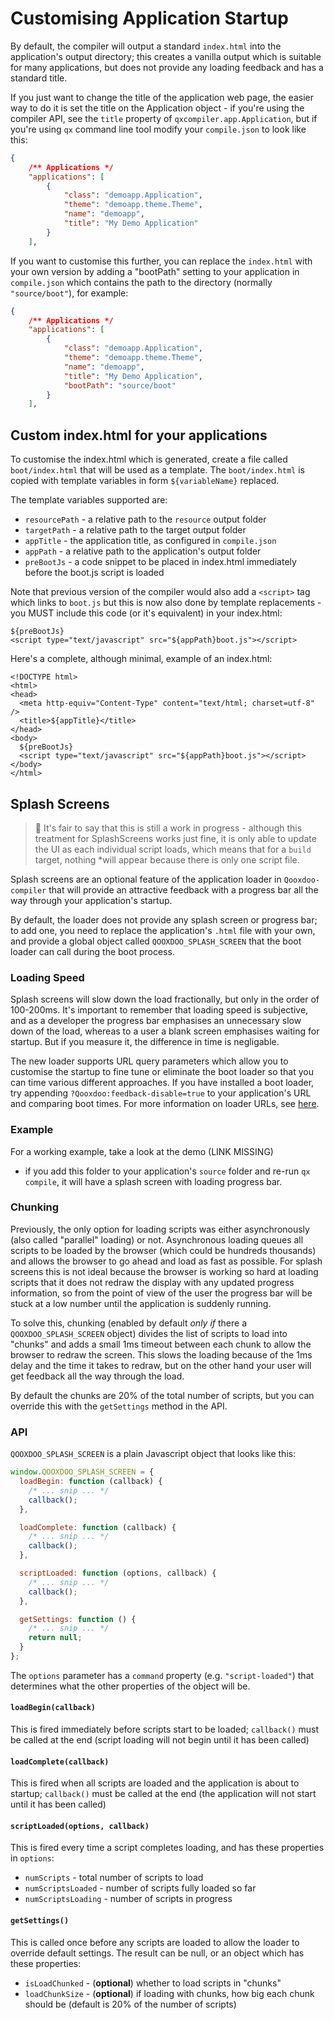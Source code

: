 # Customising Application Startup

By default, the compiler will output a standard `index.html` into the
application's output directory; this creates a vanilla output which is suitable
for many applications, but does not provide any loading feedback and has a
standard title.

If you just want to change the title of the application web page, the easier way
to do it is set the title on the Application object - if you're using the
compiler API, see the `title` property of `qxcompiler.app.Application`, but if
you're using `qx` command line tool modify your `compile.json` to look like
this:

```json
{
    /** Applications */
    "applications": [
        {
            "class": "demoapp.Application",
            "theme": "demoapp.theme.Theme",
            "name": "demoapp",
            "title": "My Demo Application"
        }
    ],
```

If you want to customise this further, you can replace the `index.html` with
your own version by adding a "bootPath" setting to your application in
`compile.json` which contains the path to the directory (normally
`"source/boot"`), for example:

```json
{
    /** Applications */
    "applications": [
        {
            "class": "demoapp.Application",
            "theme": "demoapp.theme.Theme",
            "name": "demoapp",
            "title": "My Demo Application",
            "bootPath": "source/boot"
        }
    ],
```

## Custom index.html for your applications

To customise the index.html which is generated, create a file called
`boot/index.html` that will be used as a template. The `boot/index.html` is
copied with template variables in form `${variableName}` replaced.

The template variables supported are:

- `resourcePath` - a relative path to the `resource` output folder
- `targetPath` - a relative path to the target output folder
- `appTitle` - the application title, as configured in `compile.json`
- `appPath` - a relative path to the application's output folder
- `preBootJs` - a code snippet to be placed in index.html immediately before the
  boot.js script is loaded

Note that previous version of the compiler would also add a `<script>` tag which
links to `boot.js` but this is now also done by template replacements - you MUST
include this code (or it's equivalent) in your index.html:

```
${preBootJs}
<script type="text/javascript" src="${appPath}boot.js"></script>
```

Here's a complete, although minimal, example of an index.html:

```
<!DOCTYPE html>
<html>
<head>
  <meta http-equiv="Content-Type" content="text/html; charset=utf-8" />
  <title>${appTitle}</title>
</head>
<body>
  ${preBootJs}
  <script type="text/javascript" src="${appPath}boot.js"></script>
</body>
</html>
```

## Splash Screens

> :memo: It's fair to say that this is still a work in progress - although this
treatment for SplashScreens works just fine, it is only able to update the UI
as each individual script loads, which means that for a `build` target,
nothing \*will appear because there is only one script file.

Splash screens are an optional feature of the application loader in
`Qooxdoo-compiler` that will provide an attractive feedback with a progress bar
all the way through your application's startup.

By default, the loader does not provide any splash screen or progress bar; to
add one, you need to replace the application's `.html` file with your own, and
provide a global object called `QOOXDOO_SPLASH_SCREEN` that the boot loader can
call during the boot process.

### Loading Speed

Splash screens will slow down the load fractionally, but only in the order of
100-200ms. It's important to remember that loading speed is subjective, and as a
developer the progress bar emphasises an unnecessary slow down of the load,
whereas to a user a blank screen emphasises waiting for startup. But if you
measure it, the difference in time is negligable.

The new loader supports URL query parameters which allow you to customise the
startup to fine tune or eliminate the boot loader so that you can time various
different approaches. If you have installed a boot loader, try appending
`?Qooxdoo:feedback-disable=true` to your application's URL and comparing boot
times. For more information on loader URLs, see [here](LoaderUrls.md).

### Example

For a working example, take a look at the demo (LINK MISSING)

- if you add this folder to your application's `source` folder and re-run
  `qx compile`, it will have a splash screen with loading progress bar.

### Chunking

Previously, the only option for loading scripts was either asynchronously (also
called "parallel" loading) or not. Asynchronous loading queues all scripts to be
loaded by the browser (which could be hundreds thousands) and allows the browser
to go ahead and load as fast as possible. For splash screens this is not ideal
because the browser is working so hard at loading scripts that it does not
redraw the display with any updated progress information, so from the point of
view of the user the progress bar will be stuck at a low number until the
application is suddenly running.

To solve this, chunking (enabled by default _only if_ there a
`QOOXDOO_SPLASH_SCREEN` object) divides the list of scripts to load into
"chunks" and adds a small 1ms timeout between each chunk to allow the browser to
redraw the screen. This slows the loading because of the 1ms delay and the time
it takes to redraw, but on the other hand your user will get feedback all the
way through the load.

By default the chunks are 20% of the total number of scripts, but you can
override this with the `getSettings` method in the API.

### API

`QOOXDOO_SPLASH_SCREEN` is a plain Javascript object that looks like this:

```javascript
window.QOOXDOO_SPLASH_SCREEN = {
  loadBegin: function (callback) {
    /* ... snip ... */
    callback();
  },

  loadComplete: function (callback) {
    /* ... snip ... */
    callback();
  },

  scriptLoaded: function (options, callback) {
    /* ... snip ... */
    callback();
  },

  getSettings: function () {
    /* ... snip ... */
    return null;
  }
};
```

The `options` parameter has a `command` property (e.g. `"script-loaded"`) that
determines what the other properties of the object will be.

#### `loadBegin(callback)`

This is fired immediately before scripts start to be loaded; `callback()` must
be called at the end (script loading will not begin until it has been called)

#### `loadComplete(callback)`

This is fired when all scripts are loaded and the application is about to
startup; `callback()` must be called at the end (the application will not start
until it has been called)

#### `scriptLoaded(options, callback)`

This is fired every time a script completes loading, and has these properties in
`options`:

- `numScripts` - total number of scripts to load
- `numScriptsLoaded` - number of scripts fully loaded so far
- `numScriptsLoading` - number of scripts in progress

#### `getSettings()`

This is called once before any scripts are loaded to allow the loader to
override default settings. The result can be null, or an object which has these
properties:

- `isLoadChunked` - (**optional**) whether to load scripts in "chunks"
- `loadChunkSize` - (**optional**) if loading with chunks, how big each chunk
  should be (default is 20% of the number of scripts)
